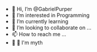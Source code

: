 - 👋 Hi, I’m @GabrielPurper
- 👀 I’m interested in Programming 
- 🌱 I’m currently learning 
- 💞️ I’m looking to collaborate on ...
- 📫 How to reach me ...
- 🗿 🍷 I'm myth 

<!---
GabrielPurper/GabrielPurper is a ✨ special ✨ and new repository because its `README.md` (this file) appears on your GitHub profile.
You can click the Preview link to take a look at your changes and enjoyed.
--->
